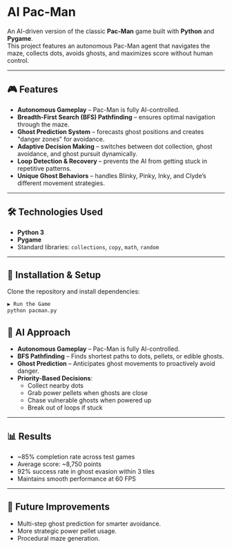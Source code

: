 # AI Pac-Man

An AI-driven version of the classic **Pac-Man** game built with **Python** and **Pygame**.  
This project features an autonomous Pac-Man agent that navigates the maze, collects dots, avoids ghosts, and maximizes score without human control.

---

## 🎮 Features
- **Autonomous Gameplay** – Pac-Man is fully AI-controlled.  
- **Breadth-First Search (BFS) Pathfinding** – ensures optimal navigation through the maze.  
- **Ghost Prediction System** – forecasts ghost positions and creates "danger zones" for avoidance.  
- **Adaptive Decision Making** – switches between dot collection, ghost avoidance, and ghost pursuit dynamically.  
- **Loop Detection & Recovery** – prevents the AI from getting stuck in repetitive patterns.  
- **Unique Ghost Behaviors** – handles Blinky, Pinky, Inky, and Clyde’s different movement strategies.  

---

## 🛠 Technologies Used
- **Python 3**
- **Pygame**
- Standard libraries: `collections`, `copy`, `math`, `random`

---

## 🚀 Installation & Setup
Clone the repository and install dependencies:

```bash
▶️ Run the Game
python pacman.py
```

## 🧠 AI Approach
- **Autonomous Gameplay** – Pac-Man is fully AI-controlled.  
- **BFS Pathfinding** – Finds shortest paths to dots, pellets, or edible ghosts.
- **Ghost Prediction** – Anticipates ghost movements to proactively avoid danger.
- **Priority-Based Decisions**:
  - Collect nearby dots
  - Grab power pellets when ghosts are close
  - Chase vulnerable ghosts when powered up
  - Break out of loops if stuck

---
## 📊 Results

- ~85% completion rate across test games
- Average score: ~8,750 points
- 92% success rate in ghost evasion within 3 tiles
- Maintains smooth performance at 60 FPS

---
## 🔮 Future Improvements

- Multi-step ghost prediction for smarter avoidance.
- More strategic power pellet usage.
- Procedural maze generation.

